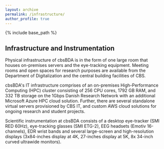 ```yaml
---
layout: archive
permalink: /infrastructure/
author_profile: true
---
```


{% include base_path %}

<!-- Section: about -->
<section id="infrastructure" class="home-section">
  <div class="heading-about">
    <div class="container w-100 p-0 m-0">
      <div class="row">
        <div class="col-lg-8 col-lg-offset-2 m-0">
          <div class="wow bounceInDown" data-wow-delay="0.4s">
            <div class="section-heading">
              <h2 class="text-left">Infrastructure and Instrumentation </h2>
            </div>
          </div>
        </div>
      </div>
    </div>
  </div>
  <div class="container p-0 m-0 w-100">
    <div class="row">
      <div class="col-xs-12 col-sm-12 col-md-12">
        <p>Physical infrastructure of cbsBDA is in the form of one large room that houses on-premises servers and the eye-tracking equipment. Meeting rooms and open spaces for research purposes are available from the Department of Digitalization and the central building facilities of CBS. </p>
        <p>cbsBDA's IT infrastructure comprises of an on-premises High-Performance Computing (HPC) cluster consisting of  256 CPU cores, 1792 GB RAM, and 332  TB  storage on the 1Gbps Danish Research Network with an additional Microsoft Azure HPC cloud solution. Further, there are several standalone virtual servers provisioned by CBS IT, and custom AWS cloud solutions for ongoing research and student projects. </p>
        <p>Scientific instrumentation at cbsBDA consists of a desktop eye-tracker (SMI RED 60Hz), eye-tracking glasses (SMI ETG-2), EEG headsets (Emotiv 16-channels), EDR wrist bands and several large-screen and high-resolution displays (3x84-inches display at 4K, 27-inches display at 5K, 8x 34-inch curved ultrawide monitors).</p>
      </div>
    </div>
  </div>
</section>
<!-- /Section: about -->
